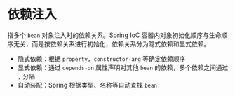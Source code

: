 # 依赖注入

指多个 `bean` 对象注入时的依赖关系。Spring <span data-type="text" id="">IoC 容器</span>内对象初始化顺序与生命顺序无关，而是按依赖关系进行初始化，依赖关系分为隐式依赖和显式依赖。

* 隐式依赖：根据 `property`，`constructor-arg` 等确定依赖顺序
* 显式依赖：通过 `depends-on` 属性声明对其他 `bean` 的依赖，多个依赖之间通过 `,` 分隔
* <span data-type="text" id="">自动装配</span>：Spring 根据类型、名称等自动查找 `bean`

‍
